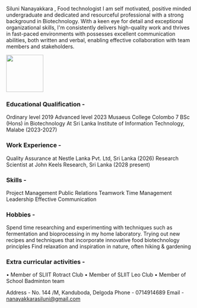 Siluni Nanayakkara ,
Food technologist I am self motivated, positive minded undergraduate and dedicated and resourceful professional with a strong background in Biotechnology. With a keen eye for detail and exceptional organizational skills, I'm consistently delivers high-quality work and thrives in fast-paced environments with possesses excellent communication abilities, both written and verbal, enabling effective collaboration with team members and stakeholders.

<img src="IMG_20240217_134929_243" width="100" height="100">


### Educational Qualification - 

Ordinary level 2019 
Advanced level 2023
Musaeus College Colombo 7 BSc (Hons) in Biotechnology At Sri Lanka Institute of Information Technology, Malabe (2023-2027)

### Work Experience -

Quality Assurance at Nestle Lanka Pvt. Ltd, Sri Lanka (2026) 
Research Scientist at John Keels Research, Sri Lanka (2028 present)

### Skills -

Project Management
Public Relations
Teamwork 
Time Management
Leadership
Effective Communication

### Hobbies -

Spend time researching and experimenting with techniques such as fermentation and bioprocessing in my home laboratory. 
Trying out new recipes and techniques that incorporate innovative food biotechnology principles 
Find relaxation and inspiration in nature, often hiking & gardening 

### Extra curricular activities -
• Member of SLIIT Rotract Club 
• Member of SLIIT Leo Club 
• Member of School Badminton team 

Address - No. 144 /M, Kanduboda, Delgoda 
Phone - 0714914689 
Email - nanayakkarasiluni@gmail.com




